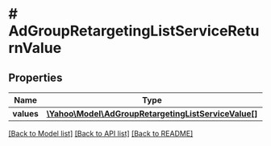 # # AdGroupRetargetingListServiceReturnValue

## Properties

Name | Type | Description | Notes
------------ | ------------- | ------------- | -------------
**values** | [**\Yahoo\Model\AdGroupRetargetingListServiceValue[]**](AdGroupRetargetingListServiceValue.md) |  | [optional] 

[[Back to Model list]](../../README.md#documentation-for-models) [[Back to API list]](../../README.md#documentation-for-api-endpoints) [[Back to README]](../../README.md)


